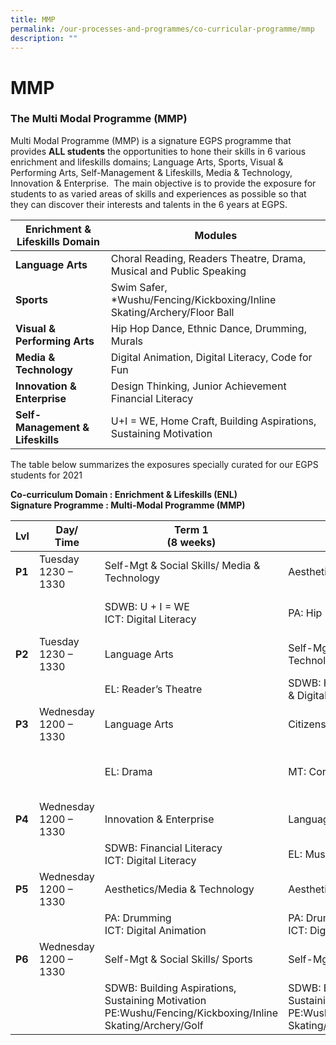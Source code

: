 ```yaml
---
title: MMP
permalink: /our-processes-and-programmes/co-curricular-programme/mmp
description: ""
---
```

# **MMP**

### The Multi Modal Programme (MMP)

Multi Modal Programme (MMP) is a signature EGPS programme that provides **ALL students** the opportunities to hone their skills in 6 various enrichment and lifeskills domains; Language Arts, Sports, Visual & Performing Arts, Self-Management & Lifeskills, Media & Technology, Innovation & Enterprise.  The main objective is to provide the exposure for students to as varied areas of skills and experiences as possible so that they can discover their interests and talents in the 6 years at EGPS.

| **Enrichment & Lifeskills Domain** 	| Modules 	|
|---	|---	|
| **Language Arts** 	| Choral Reading, Readers Theatre, Drama, Musical and Public Speaking 	|
| **Sports** 	| Swim Safer, *Wushu/Fencing/Kickboxing/Inline Skating/Archery/Floor Ball 	|
| **Visual & Performing Arts** 	| Hip Hop Dance, Ethnic Dance, Drumming, Murals 	|
| **Media & Technology** 	| Digital Animation, Digital Literacy, Code for Fun 	|
| **Innovation & Enterprise** 	| Design Thinking, Junior Achievement Financial Literacy 	|
| **Self-Management & Lifeskills** 	| U+I = WE, Home Craft, Building Aspirations, Sustaining Motivation 	|

The table below summarizes the exposures specially curated for our EGPS students for 2021

**Co-curriculum Domain : Enrichment & Lifeskills (ENL)**   
**Signature Programme : Multi-Modal Programme (MMP)**

| **Lvl** 	| Day/ <br>Time 	| Term 1<br>(8 weeks) 	| Term 2<br>(8 weeks) 	| Term 3<br>(8 weeks) 	|
|---	|---	|---	|---	|---	|
| **P1** 	| Tuesday<br>1230 – 1330 	| Self-Mgt & Social Skills/ Media & Technology 	| Aesthetics 	| Language Arts 	|
|  	|  	| SDWB: U + I  = WE<br>ICT: Digital Literacy 	| PA: Hip Hop Dance 	| EL: Choral Reading/<br>Poetry Recitation 	|
| **P2** 	| Tuesday<br>1230 – 1330 	| Language Arts 	| Self-Mgt & Social Skills/ Media & Technology 	| Aesthetics  	|
|  	|  	| EL: Reader’s Theatre 	| SDWB: Home Craft<br>& Digital Literacy 	| PA: Ethnic Dance 	|
| **P3** 	| Wednesday<br>1200 – 1330 	| Language Arts 	| Citizenship 	| Innovation & Enterprise 	|
|  	|  	| EL: Drama 	| MT: Conversation CL/ML (CCM) 	| SCI: Design Thinking<br>ICT: Digital Literacy 	|
| **P4** 	| Wednesday<br>1200 – 1330 	| Innovation & Enterprise 	| Language Arts 	| Innovation & Enterprise 	|
|  	|  	| SDWB: Financial Literacy<br>ICT: Digital Literacy 	| EL: Musical 	| IPW: STEAM 	|
| **P5** 	| Wednesday<br>1200 – 1330 	| Aesthetics/Media & Technology 	| Aesthetics/ Media & Technology 	| Language Arts 	|
|  	|  	| PA: Drumming<br>ICT: Digital Animation 	| PA: Drumming<br>ICT: Digital Animation 	| EL: Public Speaking/Oratory 	|
| **P6** 	| Wednesday<br>1200 – 1330 	| Self-Mgt & Social Skills/ Sports 	| Self-Mgt & Social Skills/ Sports 	|   	|
|  	|  	| SDWB: Building Aspirations, Sustaining Motivation<br>PE:Wushu/Fencing/Kickboxing/Inline Skating/Archery/Golf 	| SDWB: Building Aspirations, Sustaining Motivation<br>PE:Wushu/Fencing/Kickboxing/Inline Skating/Archery/Golf 	| PSLE Preparation 	|